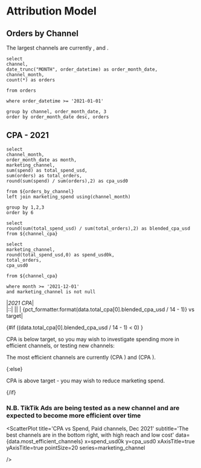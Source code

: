 # Attribution Model

## Orders by Channel

The largest channels are currently <Value data={data.orders_by_channel} row=5/>, <Value data={data.orders_by_channel} row=4/> and <Value data={data.orders_by_channel} row=3/>.

```orders_by_channel
select 
channel,
date_trunc("MONTH", order_datetime) as order_month_date,
channel_month,
count(*) as orders

from orders

where order_datetime >= '2021-01-01'

group by channel, order_month_date, 3
order by order_month_date desc, orders
```

<AreaChart
    title='Orders attributed to each channel'
    data={data.orders_by_channel}
    x=order_month_date
    y=orders
    series=channel
/>

## CPA - 2021


```channel_cpa
select 
channel_month,
order_month_date as month,
marketing_channel,
sum(spend) as total_spend_usd,
sum(orders) as total_orders,
round(sum(spend) / sum(orders),2) as cpa_usd0

from ${orders_by_channel}
left join marketing_spend using(channel_month)

group by 1,2,3
order by 6
```

```total_cpa
select 
round(sum(total_spend_usd) / sum(total_orders),2) as blended_cpa_usd
from ${channel_cpa}
```

```most_efficient_channels
select 
marketing_channel,
round(total_spend_usd,0) as spend_usd0k,
total_orders,
cpa_usd0

from ${channel_cpa}

where month >= '2021-12-01'
and marketing_channel is not null
```

|*2021 CPA*|    
|::|
|**<Value data={data.total_cpa}/>**| 
| {pct_formatter.format(data.total_cpa[0].blended_cpa_usd / 14 - 1)} vs target|


{#if ((data.total_cpa[0].blended_cpa_usd / 14 - 1) < 0) }

CPA is below target, so you may wish to investigate spending more in efficient channels, or testing new channels:

The most efficient channels are currently <Value data={data.most_efficient_channels}/> (CPA <Value data={data.most_efficient_channels} column=cpa_usd0/>) and <Value data={data.most_efficient_channels} row=1/> (CPA <Value data={data.most_efficient_channels} row=1 column=cpa_usd0/>).


{:else}

CPA is above target - you may wish to reduce marketing spend.

{/if}





<LineChart
    title='Cost per Acquisition by Channel, 2021'
    data={data.channel_cpa}
    x=month
    y=cpa_usd0
    series=marketing_channel
/>

### N.B. TikTik Ads are being tested as a new channel and are expected to become more efficient over time



<ScatterPlot
    title='CPA vs Spend, Paid channels, Dec 2021'
    subtitle='The best channels are in the bottom right, with high reach and low cost'
    data={data.most_efficient_channels}
    x=spend_usd0k
    y=cpa_usd0
    xAxisTitle=true
    yAxisTitle=true
    pointSize=20
    series=marketing_channel
    
/>




<style>
    table {
        width: 100%;
        padding-bottom: 20px;
    }
    th{
        font-size: 16px;
    }
    tr:nth-child(1) {
        font-size: 32px;

    }


</style>


<script>

var usd_formatter = new Intl.NumberFormat('en-US', {
  style: 'currency',
  currency: 'USD',

  // These options are needed to round to whole numbers if that's what you want.
  minimumFractionDigits: 0, // (this suffices for whole numbers, but will print 2500.10 as $2,500.1)
  maximumFractionDigits: 0, // (causes 2500.99 to be printed as $2,501)
});

var pct_formatter = new Intl.NumberFormat('en-US', {
  style: 'percent',
  // These options are needed to round to whole numbers if that's what you want.
  minimumFractionDigits: 0, // (this suffices for whole numbers, but will print 2500.10 as $2,500.1)
  maximumFractionDigits: 0, // (causes 2500.99 to be printed as $2,501)
});

</script>